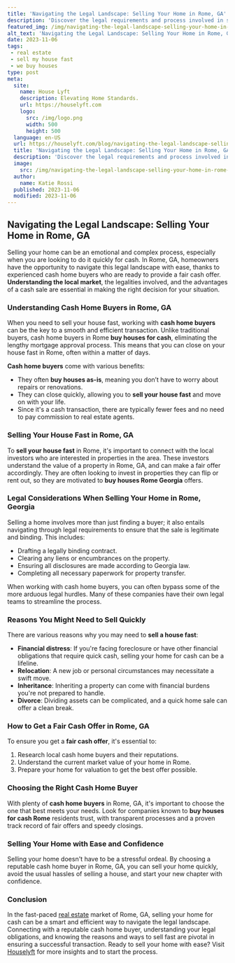 ```yaml
---
title: 'Navigating the Legal Landscape: Selling Your Home in Rome, GA'
description: 'Discover the legal requirements and process involved in selling your home in Rome, GA. Get all the information you need to satisfy your curious mind.'
featured_img: /img/navigating-the-legal-landscape-selling-your-home-in-rome-ga.webp
alt_text: 'Navigating the Legal Landscape: Selling Your Home in Rome, GA'
date: 2023-11-06
tags:
 - real estate
 - sell my house fast
 - we buy houses
type: post
meta:
  site:
    name: House Lyft
    description: Elevating Home Standards.
    url: https://houselyft.com
    logo:
      src: /img/logo.png
      width: 500
      height: 500
  language: en-US
  url: https://houselyft.com/blog/navigating-the-legal-landscape-selling-your-home-in-rome-ga
  title: 'Navigating the Legal Landscape: Selling Your Home in Rome, GA'
  description: 'Discover the legal requirements and process involved in selling your home in Rome, GA. Get all the information you need to satisfy your curious mind.'
  image:
    src: /img/navigating-the-legal-landscape-selling-your-home-in-rome-ga.webp
  author:
    name: Katie Rossi
  published: 2023-11-06
  modified: 2023-11-06
---
```



## Navigating the Legal Landscape: Selling Your Home in Rome, GA

Selling your home can be an emotional and complex process, especially when you are looking to do it quickly for cash. In Rome, GA, homeowners have the opportunity to navigate this legal landscape with ease, thanks to experienced cash home buyers who are ready to provide a fair cash offer. **Understanding the local market**, the legalities involved, and the advantages of a cash sale are essential in making the right decision for your situation.

### Understanding Cash Home Buyers in Rome, GA

When you need to sell your house fast, working with **cash home buyers** can be the key to a smooth and efficient transaction. Unlike traditional buyers, cash home buyers in Rome **buy houses for cash**, eliminating the lengthy mortgage approval process. This means that you can close on your house fast in Rome, often within a matter of days.

**Cash home buyers** come with various benefits:
  - They often **buy houses as-is**, meaning you don’t have to worry about repairs or renovations.
  - They can close quickly, allowing you to **sell your house fast** and move on with your life.
  - Since it's a cash transaction, there are typically fewer fees and no need to pay commission to real estate agents.

### Selling Your House Fast in Rome, GA

To **sell your house fast** in Rome, it's important to connect with the local investors who are interested in properties in the area. These investors understand the value of a property in Rome, GA, and can make a fair offer accordingly. They are often looking to invest in properties they can flip or rent out, so they are motivated to **buy houses Rome Georgia** offers.

### Legal Considerations When Selling Your Home in Rome, Georgia

Selling a home involves more than just finding a buyer; it also entails navigating through legal requirements to ensure that the sale is legitimate and binding. This includes:
  - Drafting a legally binding contract.
  - Clearing any liens or encumbrances on the property.
  - Ensuring all disclosures are made according to Georgia law.
  - Completing all necessary paperwork for property transfer.

When working with cash home buyers, you can often bypass some of the more arduous legal hurdles. Many of these companies have their own legal teams to streamline the process.

### Reasons You Might Need to Sell Quickly

There are various reasons why you may need to **sell a house fast**:
  - **Financial distress**: If you're facing foreclosure or have other financial obligations that require quick cash, selling your home for cash can be a lifeline.
  - **Relocation**: A new job or personal circumstances may necessitate a swift move.
  - **Inheritance**: Inheriting a property can come with financial burdens you're not prepared to handle.
  - **Divorce**: Dividing assets can be complicated, and a quick home sale can offer a clean break.

### How to Get a Fair Cash Offer in Rome, GA

To ensure you get a **fair cash offer**, it's essential to:

1. Research local cash home buyers and their reputations.
2. Understand the current market value of your home in Rome.
3. Prepare your home for valuation to get the best offer possible.

### Choosing the Right Cash Home Buyer

With plenty of **cash home buyers** in Rome, GA, it's important to choose the one that best meets your needs. Look for companies known to **buy houses for cash Rome** residents trust, with transparent processes and a proven track record of fair offers and speedy closings.

### Selling Your Home with Ease and Confidence

Selling your home doesn't have to be a stressful ordeal. By choosing a reputable cash home buyer in Rome, GA, you can sell your home quickly, avoid the usual hassles of selling a house, and start your new chapter with confidence.

### Conclusion

In the fast-paced [real   estate](https://houselyft.com/blog/the-pros-and-cons-of-selling-to-we-buy-houses-companies-in-rome) market of Rome, GA, selling your home for cash can be a smart and efficient way to navigate the legal landscape. Connecting with a reputable cash home buyer, understanding your legal obligations, and knowing the reasons and ways to sell fast are pivotal in ensuring a successful transaction. Ready to sell your home with ease? Visit [Houselyft](https://houselyft.com/blog/quick-cash-for-your-rome-ga-home-we-buy-houses) for more insights and to start the process.